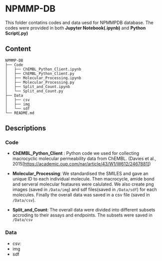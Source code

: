 # NPMMP-DB

This folder contatins codes and data uesd for NPMMPDB database. 
The codes were provided in both **Jupyter Notebook(.ipynb)** and **Python Script(.py)**

## Content
```
NPMMP-DB
├── Code
│   ├── ChEMBL_Python_Client.ipynb
│   ├── ChEMBL_Python_Client.py
│   ├── Molecular_Processing.ipynb
│   ├── Molecular_Processing.py
│   ├── Split_and_Count.ipynb
│   └── Split_and_Count.py
├── Data
│   ├── csv
│   ├── img
│   └── sdf
└── README.md
```

## Descriptions

### Code

- **ChEMBL_Python_Client** : Python code we used for collecting macrocyclic molecular permeability data from ChEMBL. (Davies et al., 2015[https://academic.oup.com/nar/article/43/W1/W612/2467881])
  
- **Molecular_Processing**: We standardised the SMILES and gave an unique ID to each individual molecule. Then macrocycle, amide bond and serveral molecular feataures were calulated. We also create png images (saved in `/Data/img`) and sdf files(saved in `/Data/sdf`) for each molecules. Finally the overall data was saved in a csv file (saved in `/Data/csv`).
  
- **Split_and_Count**: The overall data were divided into different subsets accroding to their assays and endpoints. The subsets were saved in `/Data/csv`

### Data

- csv:
- img
- sdf

